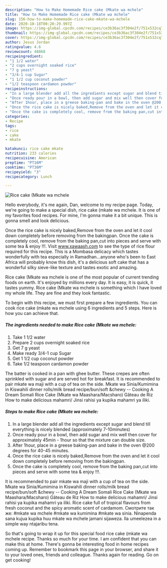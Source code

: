 ```yaml
---
description: "How to Make Homemade Rice cake (Mkate wa mchele"
title: "How to Make Homemade Rice cake (Mkate wa mchele"
slug: 156-how-to-make-homemade-rice-cake-mkate-wa-mchele
date: 2020-10-18T00:20:29.997Z
image: https://img-global.cpcdn.com/recipes/ce3b36ac3f304e2f/751x532cq70/rice-cake-mkate-wa-mchele-recipe-main-photo.jpg
thumbnail: https://img-global.cpcdn.com/recipes/ce3b36ac3f304e2f/751x532cq70/rice-cake-mkate-wa-mchele-recipe-main-photo.jpg
cover: https://img-global.cpcdn.com/recipes/ce3b36ac3f304e2f/751x532cq70/rice-cake-mkate-wa-mchele-recipe-main-photo.jpg
author: Jesus Jordan
ratingvalue: 4.6
reviewcount: 48868
recipeingredient:
- "1 1/2 water"
- "2 cups overnight soaked rice"
- "7 g yeast"
- "3/4-1 cup Sugar"
- "1 1/2 cup coconut powder"
- "1/2 teaspoon cardamon powder"
recipeinstructions:
- "In a large blender add all the ingredients except sugar and blend till everything is nicely blended (approximately 7-10minutes)"
- "Once ready pour in a bowl, then add sugar and mix well then cover for approximately 45min - 1hour so that the mixture can double size."
- "After 1hour, place in a greese baking-pan and bake in the oven @200 degrees for 40-45 minutes."
- "Once the rice cake is nicely baked,Remove from the oven and let it cool down completely before removing from the bakingpan."
- "Once the cake is completely cool, remove from the baking pan,cut into pieces and serve with some tea &amp; enjoy !!!."
categories:
- Recipe
tags:
- rice
- cake
- mkate

katakunci: rice cake mkate 
nutrition: 233 calories
recipecuisine: American
preptime: "PT16M"
cooktime: "PT36M"
recipeyield: "3"
recipecategory: Lunch

---
```



![Rice cake (Mkate wa mchele](https://img-global.cpcdn.com/recipes/ce3b36ac3f304e2f/751x532cq70/rice-cake-mkate-wa-mchele-recipe-main-photo.jpg)

Hello everybody, it's me again, Dan, welcome to my recipe page. Today, we're going to make a special dish, rice cake (mkate wa mchele. It is one of my favorites food recipes. For mine, I'm gonna make it a bit unique. This is gonna smell and look delicious.

Once the rice cake is nicely baked,Remove from the oven and let it cool down completely before removing from the bakingpan. Once the cake is completely cool, remove from the baking pan,cut into pieces and serve with some tea &amp; enjoy !!!. Visit www.xawaash.com to see the type of rice flour required for this recipe. This is a Mombasa delicacy which tastes wonderfully with tea especially in Ramadhan…anyone who&#39;s been to East Africa will probably know this dish, it&#39;s a delicious soft cake that has a wonderful silky sieve-like texture and tastes exotic and amazing.

Rice cake (Mkate wa mchele is one of the most popular of current trending foods on earth. It's enjoyed by millions every day. It is easy, it is quick, it tastes yummy. Rice cake (Mkate wa mchele is something which I have loved my whole life. They are fine and they look fantastic.


To begin with this recipe, we must first prepare a few ingredients. You can cook rice cake (mkate wa mchele using 6 ingredients and 5 steps. Here is how you can achieve that.

<!--inarticleads1-->

##### The ingredients needed to make Rice cake (Mkate wa mchele:

1. Take 1 1/2 water
1. Prepare 2 cups overnight soaked rice
1. Get 7 g yeast
1. Make ready 3/4-1 cup Sugar
1. Get 1 1/2 cup coconut powder
1. Take 1/2 teaspoon cardamon powder


The batter is cooked in a pan with ghee butter. These crepes are often sprinkled with sugar and are served hot for breakfast. It is recommended to pair mkate wa maji with a cup of tea on the side. Mkate wa Sinia/Kumimina in Kiswahili dinner rolls/milk bread recipe/bun/soft &amp;chewy -- Cooking A Dream Somali Rice Cake (Mkate wa Maashara/Macsharo) Gâteau de Riz How to make delicious mahamri/ Jinsi rahisi ya kupika mahamri ya iliki. 

<!--inarticleads2-->

##### Steps to make Rice cake (Mkate wa mchele:

1. In a large blender add all the ingredients except sugar and blend till everything is nicely blended (approximately 7-10minutes)
1. Once ready pour in a bowl, then add sugar and mix well then cover for approximately 45min - 1hour so that the mixture can double size.
1. After 1hour, place in a greese baking-pan and bake in the oven @200 degrees for 40-45 minutes.
1. Once the rice cake is nicely baked,Remove from the oven and let it cool down completely before removing from the bakingpan.
1. Once the cake is completely cool, remove from the baking pan,cut into pieces and serve with some tea &amp; enjoy !!!.


It is recommended to pair mkate wa maji with a cup of tea on the side. Mkate wa Sinia/Kumimina in Kiswahili dinner rolls/milk bread recipe/bun/soft &amp;chewy -- Cooking A Dream Somali Rice Cake (Mkate wa Maashara/Macsharo) Gâteau de Riz How to make delicious mahamri/ Jinsi rahisi ya kupika mahamri ya iliki. Rice cake full of tropical flavours from fresh coconut and the spicy aromatic scent of cardamom. Смотрите так же: #mkate wa mchele #mkate wa kumimina #mkate wa sinia. Ninapenda sana kujua kupika huu mkate wa mchele jamani sijaweza. Ila umeelezea in a simple way ntajaribu tena. 

So that's going to wrap it up for this special food rice cake (mkate wa mchele recipe. Thanks so much for your time. I am confident that you can make this at home. There's gonna be interesting food in home recipes coming up. Remember to bookmark this page in your browser, and share it to your loved ones, friends and colleague. Thanks again for reading. Go on get cooking!
